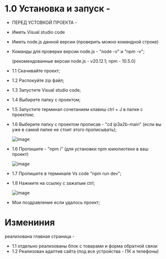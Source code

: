 # 1.0 Установка и запуск -
- ПЕРЕД УСТОВКОЙ ПРОЕКТА -
- Иметь Visual studio code
- Иметь node.js данной версии (проверить можно командной строке)
- Команды для проверки версии node.js - "node -v" и "npm -v";

  (рекомендованные версии node.js - v20.12.1; npm - 10.5.0)
  
- 1.1 Скачивайте проект;
- 1.2 Распокуйте zip файл;
- 1.3 Запустите Visual studio code;
- 1.4 Выбирете папку с проектом;
- 1.5 Запустите терминал сочетанием клавиш ctrl + J в папке с проектом;
- 1.6 Выберите папку с проектом прописав - "cd ip3a2b-main" (если вы уже в самой папке не стоит этого прописывать);
  
    ![image](https://github.com/Fuflo34/ip3a2b/assets/91014371/265e930e-148c-4655-94be-281d8cfb01f9)
- 1.6 Пропишите - "npm i" (для установки npm юиюлиотеки в ваш проект)
  
    ![image](https://github.com/Fuflo34/ip3a2b/assets/91014371/0253d5df-bf76-418b-a28f-43570fecd903)
- 1.7 Пропишите в терминале Vs code "npm run dev";
- 1.8 Нажмите на ссылку с зажатым ctrl;
  
  ![image](https://github.com/Fuflo34/ip3a2b/assets/91014371/70dbcc3c-5f66-476f-ad91-392d9e775edb)
  
- Мои поздравление если удалось проект;
  
  

  


# Измениния
 реализована главная страница -
- 1.1 отдельно реализованы блок с товарами и форма обратной связи
- 1.2 Реализован адаптив сайта (под все устройства - ПК и телефоны)


